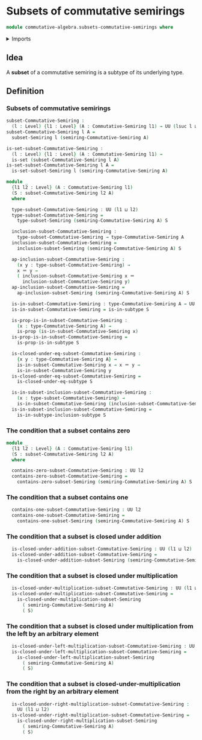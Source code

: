 # Subsets of commutative semirings

```agda
module commutative-algebra.subsets-commutative-semirings where
```

<details><summary>Imports</summary>

```agda
open import commutative-algebra.commutative-semirings

open import foundation.identity-types
open import foundation.propositions
open import foundation.sets
open import foundation.subtypes
open import foundation.universe-levels

open import ring-theory.subsets-semirings
```

</details>

## Idea

A **subset** of a commutative semiring is a subtype of its underlying type.

## Definition

### Subsets of commutative semirings

```agda
subset-Commutative-Semiring :
  (l : Level) {l1 : Level} (A : Commutative-Semiring l1) → UU (lsuc l ⊔ l1)
subset-Commutative-Semiring l A =
  subset-Semiring l (semiring-Commutative-Semiring A)

is-set-subset-Commutative-Semiring :
  (l : Level) {l1 : Level} (A : Commutative-Semiring l1) →
  is-set (subset-Commutative-Semiring l A)
is-set-subset-Commutative-Semiring l A =
  is-set-subset-Semiring l (semiring-Commutative-Semiring A)

module _
  {l1 l2 : Level} (A : Commutative-Semiring l1)
  (S : subset-Commutative-Semiring l2 A)
  where

  type-subset-Commutative-Semiring : UU (l1 ⊔ l2)
  type-subset-Commutative-Semiring =
    type-subset-Semiring (semiring-Commutative-Semiring A) S

  inclusion-subset-Commutative-Semiring :
    type-subset-Commutative-Semiring → type-Commutative-Semiring A
  inclusion-subset-Commutative-Semiring =
    inclusion-subset-Semiring (semiring-Commutative-Semiring A) S

  ap-inclusion-subset-Commutative-Semiring :
    (x y : type-subset-Commutative-Semiring) →
    x ＝ y →
    ( inclusion-subset-Commutative-Semiring x ＝
      inclusion-subset-Commutative-Semiring y)
  ap-inclusion-subset-Commutative-Semiring =
    ap-inclusion-subset-Semiring (semiring-Commutative-Semiring A) S

  is-in-subset-Commutative-Semiring : type-Commutative-Semiring A → UU l2
  is-in-subset-Commutative-Semiring = is-in-subtype S

  is-prop-is-in-subset-Commutative-Semiring :
    (x : type-Commutative-Semiring A) →
    is-prop (is-in-subset-Commutative-Semiring x)
  is-prop-is-in-subset-Commutative-Semiring =
    is-prop-is-in-subtype S

  is-closed-under-eq-subset-Commutative-Semiring :
    {x y : type-Commutative-Semiring A} →
    is-in-subset-Commutative-Semiring x → x ＝ y →
    is-in-subset-Commutative-Semiring y
  is-closed-under-eq-subset-Commutative-Semiring =
    is-closed-under-eq-subtype S

  is-in-subset-inclusion-subset-Commutative-Semiring :
    (x : type-subset-Commutative-Semiring) →
    is-in-subset-Commutative-Semiring (inclusion-subset-Commutative-Semiring x)
  is-in-subset-inclusion-subset-Commutative-Semiring =
    is-in-subtype-inclusion-subtype S
```

### The condition that a subset contains zero

```agda
module _
  {l1 l2 : Level} (A : Commutative-Semiring l1)
  (S : subset-Commutative-Semiring l2 A)
  where

  contains-zero-subset-Commutative-Semiring : UU l2
  contains-zero-subset-Commutative-Semiring =
    contains-zero-subset-Semiring (semiring-Commutative-Semiring A) S
```

### The condition that a subset contains one

```agda
  contains-one-subset-Commutative-Semiring : UU l2
  contains-one-subset-Commutative-Semiring =
    contains-one-subset-Semiring (semiring-Commutative-Semiring A) S
```

### The condition that a subset is closed under addition

```agda
  is-closed-under-addition-subset-Commutative-Semiring : UU (l1 ⊔ l2)
  is-closed-under-addition-subset-Commutative-Semiring =
    is-closed-under-addition-subset-Semiring (semiring-Commutative-Semiring A) S
```

### The condition that a subset is closed under multiplication

```agda
  is-closed-under-multiplication-subset-Commutative-Semiring : UU (l1 ⊔ l2)
  is-closed-under-multiplication-subset-Commutative-Semiring =
    is-closed-under-multiplication-subset-Semiring
      ( semiring-Commutative-Semiring A)
      ( S)
```

### The condition that a subset is closed under multiplication from the left by an arbitrary element

```agda
  is-closed-under-left-multiplication-subset-Commutative-Semiring : UU (l1 ⊔ l2)
  is-closed-under-left-multiplication-subset-Commutative-Semiring =
    is-closed-under-left-multiplication-subset-Semiring
      ( semiring-Commutative-Semiring A)
      ( S)
```

### The condition that a subset is closed-under-multiplication from the right by an arbitrary element

```agda
  is-closed-under-right-multiplication-subset-Commutative-Semiring :
    UU (l1 ⊔ l2)
  is-closed-under-right-multiplication-subset-Commutative-Semiring =
    is-closed-under-right-multiplication-subset-Semiring
      ( semiring-Commutative-Semiring A)
      ( S)
```
